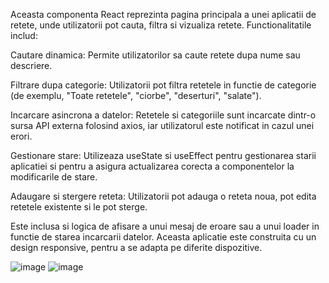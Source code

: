 Aceasta componenta React reprezinta pagina principala a unei aplicatii de retete, unde utilizatorii pot cauta, filtra si vizualiza retete. Functionalitatile includ:

Cautare dinamica: Permite utilizatorilor sa caute retete dupa nume sau descriere.

Filtrare dupa categorie: Utilizatorii pot filtra retetele in functie de categorie (de exemplu, "Toate retetele", "ciorbe", "deserturi", "salate").

Incarcare asincrona a datelor: Retetele si categoriile sunt incarcate dintr-o sursa API externa folosind axios, iar utilizatorul este notificat in cazul unei erori.

Gestionare stare: Utilizeaza useState si useEffect pentru gestionarea starii aplicatiei si pentru a asigura actualizarea corecta a componentelor la modificarile de stare.

Adaugare si stergere reteta: Utilizatorii pot adauga o reteta noua, pot edita retetele existente si le pot sterge.

Este inclusa si logica de afisare a unui mesaj de eroare sau a unui loader in functie de starea incarcarii datelor. Aceasta aplicatie este construita cu un design responsive, pentru a se adapta pe diferite dispozitive.

![image](https://github.com/user-attachments/assets/fef50038-148e-4a49-b180-cb68f174b951)
![image](https://github.com/user-attachments/assets/8c3e58c3-52fe-47a0-95a1-faf9051e2b9c)



